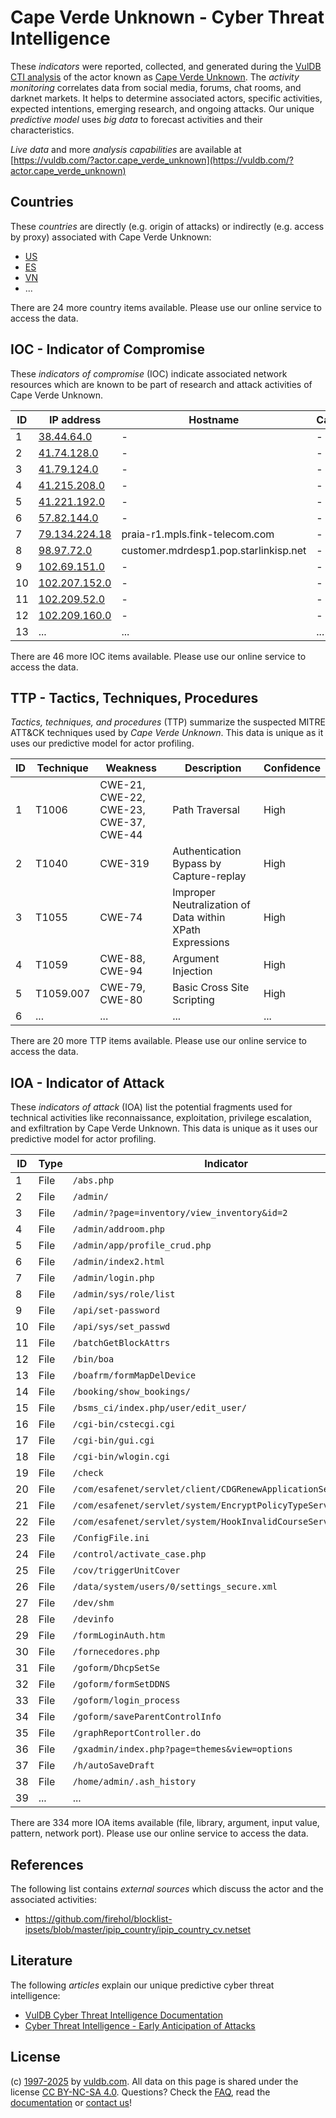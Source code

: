 # Cape Verde Unknown - Cyber Threat Intelligence

These _indicators_ were reported, collected, and generated during the [VulDB CTI analysis](https://vuldb.com/?kb.cti) of the actor known as [Cape Verde Unknown](https://vuldb.com/?actor.cape_verde_unknown). The _activity monitoring_ correlates data from social media, forums, chat rooms, and darknet markets. It helps to determine associated actors, specific activities, expected intentions, emerging research, and ongoing attacks. Our unique _predictive model_ uses _big data_ to forecast activities and their characteristics.

_Live data_ and more _analysis capabilities_ are available at [https://vuldb.com/?actor.cape_verde_unknown](https://vuldb.com/?actor.cape_verde_unknown)

## Countries

These _countries_ are directly (e.g. origin of attacks) or indirectly (e.g. access by proxy) associated with Cape Verde Unknown:

* [US](https://vuldb.com/?country.us)
* [ES](https://vuldb.com/?country.es)
* [VN](https://vuldb.com/?country.vn)
* ...

There are 24 more country items available. Please use our online service to access the data.

## IOC - Indicator of Compromise

These _indicators of compromise_ (IOC) indicate associated network resources which are known to be part of research and attack activities of Cape Verde Unknown.

ID | IP address | Hostname | Campaign | Confidence
-- | ---------- | -------- | -------- | ----------
1 | [38.44.64.0](https://vuldb.com/?ip.38.44.64.0) | - | - | High
2 | [41.74.128.0](https://vuldb.com/?ip.41.74.128.0) | - | - | High
3 | [41.79.124.0](https://vuldb.com/?ip.41.79.124.0) | - | - | High
4 | [41.215.208.0](https://vuldb.com/?ip.41.215.208.0) | - | - | High
5 | [41.221.192.0](https://vuldb.com/?ip.41.221.192.0) | - | - | High
6 | [57.82.144.0](https://vuldb.com/?ip.57.82.144.0) | - | - | High
7 | [79.134.224.18](https://vuldb.com/?ip.79.134.224.18) | praia-r1.mpls.fink-telecom.com | - | High
8 | [98.97.72.0](https://vuldb.com/?ip.98.97.72.0) | customer.mdrdesp1.pop.starlinkisp.net | - | High
9 | [102.69.151.0](https://vuldb.com/?ip.102.69.151.0) | - | - | High
10 | [102.207.152.0](https://vuldb.com/?ip.102.207.152.0) | - | - | High
11 | [102.209.52.0](https://vuldb.com/?ip.102.209.52.0) | - | - | High
12 | [102.209.160.0](https://vuldb.com/?ip.102.209.160.0) | - | - | High
13 | ... | ... | ... | ...

There are 46 more IOC items available. Please use our online service to access the data.

## TTP - Tactics, Techniques, Procedures

_Tactics, techniques, and procedures_ (TTP) summarize the suspected MITRE ATT&CK techniques used by _Cape Verde Unknown_. This data is unique as it uses our predictive model for actor profiling.

ID | Technique | Weakness | Description | Confidence
-- | --------- | -------- | ----------- | ----------
1 | T1006 | CWE-21, CWE-22, CWE-23, CWE-37, CWE-44 | Path Traversal | High
2 | T1040 | CWE-319 | Authentication Bypass by Capture-replay | High
3 | T1055 | CWE-74 | Improper Neutralization of Data within XPath Expressions | High
4 | T1059 | CWE-88, CWE-94 | Argument Injection | High
5 | T1059.007 | CWE-79, CWE-80 | Basic Cross Site Scripting | High
6 | ... | ... | ... | ...

There are 20 more TTP items available. Please use our online service to access the data.

## IOA - Indicator of Attack

These _indicators of attack_ (IOA) list the potential fragments used for technical activities like reconnaissance, exploitation, privilege escalation, and exfiltration by Cape Verde Unknown. This data is unique as it uses our predictive model for actor profiling.

ID | Type | Indicator | Confidence
-- | ---- | --------- | ----------
1 | File | `/abs.php` | Medium
2 | File | `/admin/` | Low
3 | File | `/admin/?page=inventory/view_inventory&id=2` | High
4 | File | `/admin/addroom.php` | High
5 | File | `/admin/app/profile_crud.php` | High
6 | File | `/admin/index2.html` | High
7 | File | `/admin/login.php` | High
8 | File | `/admin/sys/role/list` | High
9 | File | `/api/set-password` | High
10 | File | `/api/sys/set_passwd` | High
11 | File | `/batchGetBlockAttrs` | High
12 | File | `/bin/boa` | Medium
13 | File | `/boafrm/formMapDelDevice` | High
14 | File | `/booking/show_bookings/` | High
15 | File | `/bsms_ci/index.php/user/edit_user/` | High
16 | File | `/cgi-bin/cstecgi.cgi` | High
17 | File | `/cgi-bin/gui.cgi` | High
18 | File | `/cgi-bin/wlogin.cgi` | High
19 | File | `/check` | Low
20 | File | `/com/esafenet/servlet/client/CDGRenewApplicationService.java` | High
21 | File | `/com/esafenet/servlet/system/EncryptPolicyTypeService.java` | High
22 | File | `/com/esafenet/servlet/system/HookInvalidCourseService.java` | High
23 | File | `/ConfigFile.ini` | High
24 | File | `/control/activate_case.php` | High
25 | File | `/cov/triggerUnitCover` | High
26 | File | `/data/system/users/0/settings_secure.xml` | High
27 | File | `/dev/shm` | Medium
28 | File | `/devinfo` | Medium
29 | File | `/formLoginAuth.htm` | High
30 | File | `/fornecedores.php` | High
31 | File | `/goform/DhcpSetSe` | High
32 | File | `/goform/formSetDDNS` | High
33 | File | `/goform/login_process` | High
34 | File | `/goform/saveParentControlInfo` | High
35 | File | `/graphReportController.do` | High
36 | File | `/gxadmin/index.php?page=themes&view=options` | High
37 | File | `/h/autoSaveDraft` | High
38 | File | `/home/admin/.ash_history` | High
39 | ... | ... | ...

There are 334 more IOA items available (file, library, argument, input value, pattern, network port). Please use our online service to access the data.

## References

The following list contains _external sources_ which discuss the actor and the associated activities:

* https://github.com/firehol/blocklist-ipsets/blob/master/ipip_country/ipip_country_cv.netset

## Literature

The following _articles_ explain our unique predictive cyber threat intelligence:

* [VulDB Cyber Threat Intelligence Documentation](https://vuldb.com/?kb.cti)
* [Cyber Threat Intelligence - Early Anticipation of Attacks](https://www.scip.ch/en/?labs.20201022)

## License

(c) [1997-2025](https://vuldb.com/?kb.changelog) by [vuldb.com](https://vuldb.com/?kb.about). All data on this page is shared under the license [CC BY-NC-SA 4.0](https://creativecommons.org/licenses/by-nc-sa/4.0/). Questions? Check the [FAQ](https://vuldb.com/?kb.faq), read the [documentation](https://vuldb.com/?kb) or [contact us](https://vuldb.com/?contact)!

